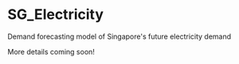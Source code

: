 # SG_Electricity
Demand forecasting model of Singapore's future electricity demand

More details coming soon!
